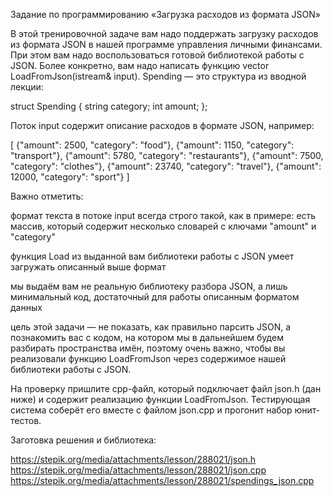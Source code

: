 Задание по программированию
«Загрузка расходов из формата JSON»
 

В этой тренировочной задаче вам надо поддержать загрузку расходов из формата JSON в нашей программе управления личными финансами. При этом вам надо воспользоваться готовой библиотекой работы с JSON. Более конкретно, вам надо написать функцию vector<Spending> LoadFromJson(istream& input). Spending — это структура из вводной лекции:

struct Spending {
  string category;
  int amount;
};
 

Поток input содержит описание расходов в формате JSON, например:

[
  {"amount": 2500, "category": "food"},
  {"amount": 1150, "category": "transport"},
  {"amount": 5780, "category": "restaurants"},
  {"amount": 7500, "category": "clothes"},
  {"amount": 23740, "category": "travel"},
  {"amount": 12000, "category": "sport"}
]
 

Важно отметить:

формат текста в потоке input всегда строго такой, как в примере: есть массив, который содержит несколько словарей с ключами "amount" и "category"

функция Load из выданной вам библиотеки работы с JSON умеет загружать описанный выше формат

мы выдаём вам не реальную библиотеку разбора JSON, а лишь минимальный код, достаточный для работы описанным форматом данных

цель этой задачи — не показать, как правильно парсить JSON, а познакомить вас с кодом, на котором мы в дальнейшем будем разбирать пространства имён, поэтому очень важно, чтобы вы реализовали функцию LoadFromJson через содержимое нашей библиотеки работы с JSON.

На проверку пришлите cpp-файл, который подключает файл json.h (дан ниже) и содержит реализацию функции LoadFromJson. Тестирующая система соберёт его вместе с файлом json.cpp и прогонит набор юнит-тестов.

 
Заготовка решения и библиотека:

https://stepik.org/media/attachments/lesson/288021/json.h
https://stepik.org/media/attachments/lesson/288021/json.cpp
https://stepik.org/media/attachments/lesson/288021/spendings_json.cpp